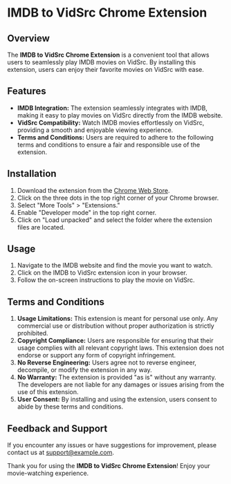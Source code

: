 # IMDB to VidSrc Chrome Extension

## Overview

The **IMDB to VidSrc Chrome Extension** is a convenient tool that allows users to seamlessly play IMDB movies on VidSrc. By installing this extension, users can enjoy their favorite movies on VidSrc with ease.

## Features

- **IMDB Integration:** The extension seamlessly integrates with IMDB, making it easy to play movies on VidSrc directly from the IMDB website.
- **VidSrc Compatibility:** Watch IMDB movies effortlessly on VidSrc, providing a smooth and enjoyable viewing experience.
- **Terms and Conditions:** Users are required to adhere to the following terms and conditions to ensure a fair and responsible use of the extension.

## Installation

1. Download the extension from the [Chrome Web Store](#).
2. Click on the three dots in the top right corner of your Chrome browser.
3. Select "More Tools" > "Extensions."
4. Enable "Developer mode" in the top right corner.
5. Click on "Load unpacked" and select the folder where the extension files are located.

## Usage

1. Navigate to the IMDB website and find the movie you want to watch.
2. Click on the IMDB to VidSrc extension icon in your browser.
3. Follow the on-screen instructions to play the movie on VidSrc.

## Terms and Conditions

1. **Usage Limitations:** This extension is meant for personal use only. Any commercial use or distribution without proper authorization is strictly prohibited.
2. **Copyright Compliance:** Users are responsible for ensuring that their usage complies with all relevant copyright laws. This extension does not endorse or support any form of copyright infringement.
3. **No Reverse Engineering:** Users agree not to reverse engineer, decompile, or modify the extension in any way.
4. **No Warranty:** The extension is provided "as is" without any warranty. The developers are not liable for any damages or issues arising from the use of this extension.
5. **User Consent:** By installing and using the extension, users consent to abide by these terms and conditions.

## Feedback and Support

If you encounter any issues or have suggestions for improvement, please contact us at [support@example.com](mailto:support@example.com).

Thank you for using the **IMDB to VidSrc Chrome Extension**! Enjoy your movie-watching experience.
